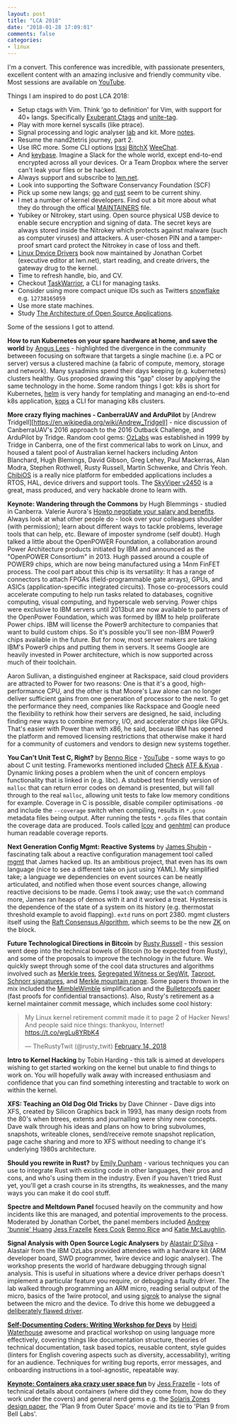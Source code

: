 ```yaml
---
layout: post
title: "LCA 2018"
date: "2018-01-28 17:09:01"
comments: false
categories:
- linux
---
```


I'm a convert. This conference was incredible, with passionate presenters, excellent content with an amazing inclusive and friendly community vibe. Most sessions are available on [YouTube](https://www.youtube.com/user/linuxconfau2018/videos).


Things I am inspired to do post LCA 2018:

- Setup ctags with Vim. Think 'go to definition' for Vim, with support for 40+ langs. Specifically [Exuberant Ctags](https://sourceforge.net/projects/ctags/files/) and [unite-tag](https://github.com/tsukkee/unite-tag).
- Play with more kernel syscalls (like ptrace).
- Signal processing and logic analyser [lab](https://rego.linux.conf.au/schedule/presentation/51/) and kit. More [notes](https://github.com/InfernoEmbedded/logicanalyser_workshop).
- Resume the nand2tetris journey, part 2.
- Use IRC more. Some CLI options [Irssi](https://irssi.org/) [BitchX](http://www.bitchx.com/) [WeeChat](https://weechat.org/).
- And [keybase](https://keybase.io). Imagine a Slack for the whole world, except end-to-end encrypted across all your devices. Or a Team Dropbox where the server can't leak your files or be hacked.
- Always support and subscribe to [lwn.net](https://lwn.net/).
- Look into supporting the Software Conservancy Foundation (SCF)
- Pick up some new langs; [go](https://golang.org/) and [rust](https://www.rust-lang.org/en-US/) seem to be current shiny.
- I met a number of kernel developers. Find out a bit more about what they do through the offical [MAINTAINERS](https://www.kernel.org/doc/linux/MAINTAINERS) file.
- Yubikey or Nitrokey, start using. Open source physical USB device to enable secure encryption and signing of data. The secret keys are always stored inside the Nitrokey which protects against malware (such as computer viruses) and attackers. A user-chosen PIN and a tamper-proof smart card protect the Nitrokey in case of loss and theft.
- [Linux Device Drivers](https://lwn.net/Kernel/LDD3/) book now maintained by Jonathan Corbet (executive editor at lwn.net), start reading, and create drivers, the gateway drug to the kernel.
- Time to refresh handle, bio, and CV.
- Checkout [TaskWarrior](https://taskwarrior.org/), a CLI for managing tasks.
- Consider using more compact unique IDs such as Twitters [snowflake](https://developer.twitter.com/en/docs/basics/twitter-ids) e.g. `12738165059`
- Use more state machines.
- Study [The Architecture of Open Source Applications](http://aosabook.org/en/index.html).


Some of the sessions I got to attend.

**How to run Kubernetes on your spare hardware at home, and save the world** by [Angus Lees](https://github.com/anguslees) - highlighted the divergence in the community betweeen focusing on software that targets a single machine (i.e. a PC or server) versus a clustered machine (a fabric of compute, memory, storage and network). Many sysadmins spend their days keeping (e.g. kubernetes) clusters healthy. Gus proposed drawing this "gap" closer by applying the same technology in the home. Some random things I got: k8s is short for Kubernetes, [helm](https://helm.sh/) is very handy for templating and managing an end-to-end k8s application, [kops](https://github.com/kubernetes/kops) a CLI for managing k8s clusters.

**More crazy flying machines - CanberraUAV and ArduPilot** by [Andrew Tridgell][https://en.wikipedia.org/wiki/Andrew_Tridgell] - nice discussion of CanberraUAV's 2016 approach to the 2016 Outback Challenge, and ArduPilot by Tridge. Random cool gems: [OzLabs](https://ozlabs.org/about.html) was established in 1999 by Tridge in Canberra, one of the first commerical labs to work on Linux, and housed a talent pool of Australian kernel hackers including Anton Blanchard, Hugh Blemings, David Gibson, Greg Lehey, Paul Mackerras, Alan Modra, Stephen Rothwell, Rusty Russell, Martin Schwenke, and Chris Yeoh. [ChibiOS](http://www.chibios.org/dokuwiki/doku.php) is a really nice platform for embedded applications includes a RTOS, HAL, device drivers and support tools. The [SkyViper v2450](http://sky-viper.com/) is a great, mass produced, and very hackable drone to learn with.

**Keynote: Wandering through the Commons** by Hugh Blemmings - studied in Canberra. Valerie Aurora's [Howto negotiate your salary and benefits](https://valerieaurora.org/howto_salary/). Always look at what other people do - look over your colleagues shoulder (with permission); learn about different ways to tackle problems, leverage tools that can help, etc. Beware of imposter syndrome (self doubt). Hugh talked a little about the OpenPOWER Foundation, a collaboration around Power Architecture products initiated by IBM and announced as the "OpenPOWER Consortium" in 2013. Hugh passed around a couple of POWER9 chips, which are now being manufactured using a 14nm FinFET process. The cool part about this chip is its versatility: It has a range of connectors to attach FPGAs (field-programmable gate arrays), GPUs, and ASICs (application-specific integrated circuits). Those co-processors could accelerate computing to help run tasks related to databases, cognitive computing, visual computing, and hyperscale web serving. Power chips were exclusive to IBM servers until 2013but are now available to partners of the OpenPower Foundation, which was formed by IBM to help proliferate Power chips. IBM will license the Power9 architecture to companies that want to build custom chips. So it's possible you'll see non-IBM Power9 chips available in the future. But for now, most server makers are taking IBM's Power9 chips and putting them in servers. It seems Google are heavily invested in Power architecture, which is now supported across much of their toolchain.

 Aaron Sullivan, a distinguished engineer at Rackspace, said cloud providers are attracted to Power for two reasons: One is that it's a good, high-performance CPU, and the other is that Moore's Law alone can no longer deliver sufficient gains from one generation of processor to the next. To get the performance they need, companies like Rackspace and Google need the flexibility to rethink how their servers are designed, he said, including finding new ways to combine memory, I/O, and accelerator chips like GPUs. That's easier with Power than with x86, he said, because IBM has opened the platform and removed licensing restrictions that otherwise make it hard for a community of customers and vendors to design new systems together.

**You Can't Unit Test C, Right?** by [Benno Rice](https://twitter.com/jeamland) - [YouTube](https://www.youtube.com/watch?v=z-uWt5wVVkU) - some ways to go about C unit testing. Frameworks mentioned included [Check](https://libcheck.github.io/check/) [ATF & Kyua](https://github.com/jmmv/kyua)  . Dynamic linking poses a problem when the unit of concern employs functionality that is linked in (e.g. libc). A stubbed test friendly version of `malloc` that can return error codes on demand is presented, but will fall through to the real `malloc`, allowing unit tests to fake low memory conditions for example. Coverage in C is possible, disable compiler optimisations `-O0` and include the `--coverage` switch when compiling, results in `*.gcno` metadata files being output. After running the tests `*.gcda` files that contain the coverage data are produced. Tools called [lcov](https://github.com/linux-test-project/lcov) and [genhtml](http://ltp.sourceforge.net/coverage/lcov/genhtml.1.php) can produce human readable coverage reports.

**Next Generation Config Mgmt: Reactive Systems** by [James Shubin](https://twitter.com/purpleidea) - fascinating talk about a reactive configuration management tool called [mgmt](https://github.com/purpleidea/mgmt) that James hacked up. Its an ambitious project, that even has its own language (nice to see a different take on just using YAML). My simplified take; a language we dependencies on event sources can be neatly articulated, and notified when those event sources change, allowing reactive decisions to be made. Gems I took away; use the `watch` command more, James ran heaps of demos with it and it worked a treat. Hysteresis is the dependence of the state of a system on its history (e.g. thermostat threshold example to avoid flapping). `extd` runs on port 2380. mgmt clusters itself using the [Raft Consensus Algorithm](https://raft.github.io/), which seems to be the new [ZK](https://zookeeper.apache.org/doc/r3.3.2/zookeeperAdmin.html) on the block.

**Future Technological Directions in Bitcoin** by [Rusty Russell](https://twitter.com/rusty_twit) - this session went deep into the technical bowels of Bitcoin (to be expected from Rusty), and some of the proposals to improve the technology in the future. We quickly swept through some of the cool data structures and algorithms involved such as [Merkle trees](https://en.wikipedia.org/wiki/Merkle_tree), [Segregated Witness or SegWit](https://decentralize.today/segregated-witness-explained-like-im-5-c00a8994ea7c), [Taproot](https://lists.linuxfoundation.org/pipermail/bitcoin-dev/2018-January/015614.html), [Schnorr signatures](https://en.wikipedia.org/wiki/Schnorr_signature), and [Merkle mountain range](https://github.com/opentimestamps/opentimestamps-server/blob/master/doc/merkle-mountain-range.md). Some papers thrown in the mix included the [MimbleWimble](https://github.com/mimblewimble/grin) simplification and the [Bulletproofs paper](https://crypto.stanford.edu/bulletproofs/) (fast proofs for confidential transactions). Also, Rusty's retirement as a kernel maintainer commit message, which includes some cool history:

<blockquote class="twitter-tweet" data-lang="en"><p lang="en" dir="ltr">My Linux kernel retirement commit made it to page 2 of Hacker News! And people said nice things: thankyou, Internet! <a href="https://t.co/wgLu8YRbK4">https://t.co/wgLu8YRbK4</a></p>&mdash; TheRustyTwit (@rusty_twit) <a href="https://twitter.com/rusty_twit/status/963876537547218945?ref_src=twsrc%5Etfw">February 14, 2018</a></blockquote>
<script async src="https://platform.twitter.com/widgets.js" charset="utf-8"></script>

**Intro to Kernel Hacking** by Tobin Harding - this talk is aimed at developers wishing to get started working on the kernel but unable to find things to work on. You will hopefully walk away with increased enthusiasm and confidence that you can find something interesting and tractable to work on within the kernel.

**XFS: Teaching an Old Dog Old Tricks** by Dave Chinner - Dave digs into XFS, created by Silicon Graphics back in 1993, has many design roots from the 80's when btrees, extents and journalling were shiny new concepts. Dave walk through his ideas and plans on how to bring subvolumes, snapshots, writeable clones, send/receive remote snapshot replication, page cache sharing and more to XFS without needing to change it's underlying 1980s architecture.

**Should you rewrite in Rust?** by [Emily Dunham](https://twitter.com/qedunham) - various techniques you can use to integrate Rust with existing code in other languages, their pros and cons, and who's using them in the industry. Even if you haven't tried Rust yet, you'll get a crash course in its strengths, its weaknesses, and the many ways you can make it do cool stuff.

**Spectre and Meltdown Panel** focused heavily on the community and how incidents like this are managed, and potential improvements to the process. Moderated by Jonathan Corbet, the panel members included [Andrew 'bunnie' Huang](https://twitter.com/bunniestudios) [Jess Frazelle](https://twitter.com/jessfraz) [Kees Cook](https://twitter.com/kees_cook) [Benno Rice](https://twitter.com/jeamland) and [Katie McLaughlin](https://twitter.com/glasnt).

**Signal Analysis with Open Source Logic Analysers** by [Alastair D'Silva](https://twitter.com/EvilDeece) - Alastair from the IBM OzLabs provided attendees with a hardware kit (ARM developer board, SWD programmer, 1wire device and logic analyser). The workshop presents the world of hardware debugging through signal analysis. This is useful in situations where a device driver perhaps doesn't implement a particular feature you require, or debugging a faulty driver. The lab walked through programming an ARM micro, reading serial output of the micro, basics of the 1wire protocol, and using [sigrok](https://sigrok.org/) to analyse the signal between the micro and the device. To drive this home we debuggeed a [deliberately flawed driver](https://github.com/InfernoEmbedded/logicanalyser_workshop).

**[Self-Documenting Coders: Writing Workshop for Devs](https://www.youtube.com/watch?v=FJHsnqyvOjY)** by [Heidi Waterhouse](https://twitter.com/wiredferret) awesome and practical workshop on using language more effectively, covering things like documentation structure, theories of technical documentation, task based topics, reusable content, style guides (linters for English covering aspects such as diversity, accessability), writing for an audience. Techniques for writing bug reports, error messages, and onboarding instructions in a tool-agnostic, repeatable way.

**[Keynote: Containers aka crazy user space fun](https://www.youtube.com/watch?v=7mzbIOtcIaQ)** by [Jess Frazelle](https://twitter.com/jessfraz) - lots of technical details about containers (where did they come from, how do they work under the covers) and general nerd gems e.g. the [Solaris Zones design paper](https://cgi.cse.unsw.edu.au/~cs3231/18s1/lectures/zones.pdf), the 'Plan 9 from Outer Space' movie and its tie to 'Plan 9 from Bell Labs'.

